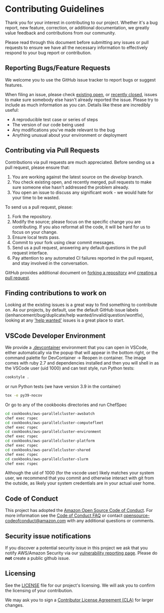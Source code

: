 # Contributing Guidelines

Thank you for your interest in contributing to our project. Whether it's a bug report, new feature, correction, or additional 
documentation, we greatly value feedback and contributions from our community.

Please read through this document before submitting any issues or pull requests to ensure we have all the necessary 
information to effectively respond to your bug report or contribution.


## Reporting Bugs/Feature Requests

We welcome you to use the GitHub issue tracker to report bugs or suggest features.

When filing an issue, please check [existing open](https://github.com/aws/aws-parallelcluster-cookbook/issues), or [recently closed](https://github.com/aws/aws-parallelcluster-cookbook/issues?utf8=%E2%9C%93&q=is%3Aissue%20is%3Aclosed%20), issues to make sure somebody else hasn't already 
reported the issue. Please try to include as much information as you can. Details like these are incredibly useful:

* A reproducible test case or series of steps
* The version of our code being used
* Any modifications you've made relevant to the bug
* Anything unusual about your environment or deployment


## Contributing via Pull Requests
Contributions via pull requests are much appreciated. Before sending us a pull request, please ensure that:

1. You are working against the latest source on the *develop* branch.
2. You check existing open, and recently merged, pull requests to make sure someone else hasn't addressed the problem already.
3. You open an issue to discuss any significant work - we would hate for your time to be wasted.

To send us a pull request, please:

1. Fork the repository.
2. Modify the source; please focus on the specific change you are contributing. If you also reformat all the code, it will be hard for us to focus on your change.
3. Ensure local tests pass.
4. Commit to your fork using clear commit messages.
5. Send us a pull request, answering any default questions in the pull request interface.
6. Pay attention to any automated CI failures reported in the pull request, and stay involved in the conversation.

GitHub provides additional document on [forking a repository](https://help.github.com/articles/fork-a-repo/) and 
[creating a pull request](https://help.github.com/articles/creating-a-pull-request/).


## Finding contributions to work on
Looking at the existing issues is a great way to find something to contribute on. As our projects, by default, use the default GitHub issue labels ((enhancement/bug/duplicate/help wanted/invalid/question/wontfix), looking at any ['help wanted'](https://github.com/aws/aws-parallelcluster-cookbook/labels/help%20wanted) issues is a great place to start. 


## VSCode Developer Environment

We provide a [.devcontainer](../.devcontainer) environment that you can open in VSCode, either automatically via the popup that will
appear in the bottom right, or the command palette for DevContainer -> Reopen in container. The image comes with ruby 2.7 and dependencies installed and then you will shell in as the VSCode user (uid 1000) and can test style, run Python tests:

```bash
cookstyle .
```

or run Python tests (we have version 3.9 in the container)

```bash
tox -e py39-nocov
```

Or go to any of the cookbooks directories and run ChefSpec

```bash
cd cookbooks/aws-parallelcluster-awsbatch
chef exec rspec
cd cookbooks/aws-parallelcluster-computefleet
chef exec rspec
cd cookbooks/aws-parallelcluster-environment
chef exec rspec
cd cookbooks/aws-parallelcluster-platform
chef exec rspec
cd cookbooks/aws-parallelcluster-shared
chef exec rspec
cd cookbooks/aws-parallelcluster-slurm
chef exec rspec
```

Although the uid of 1000 (for the vscode user) likely matches your system user, we recommend that you commit and otherwise interact with git from the outside,
as likely your system credentials are in your actual user home.

## Code of Conduct
This project has adopted the [Amazon Open Source Code of Conduct](https://aws.github.io/code-of-conduct). 
For more information see the [Code of Conduct FAQ](https://aws.github.io/code-of-conduct-faq) or contact 
opensource-codeofconduct@amazon.com with any additional questions or comments.


## Security issue notifications
If you discover a potential security issue in this project we ask that you notify AWS/Amazon Security via our [vulnerability reporting page](http://aws.amazon.com/security/vulnerability-reporting/). Please do **not** create a public github issue.


## Licensing

See the [LICENSE](https://github.com/aws/aws-parallelcluster-cookbook/blob/develop/LICENSE.txt) file for our project's licensing. We will ask you to confirm the licensing of your contribution.

We may ask you to sign a [Contributor License Agreement (CLA)](http://en.wikipedia.org/wiki/Contributor_License_Agreement) for larger changes.
